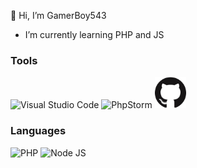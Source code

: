 👋 Hi, I’m GamerBoy543
 - I’m currently learning PHP and JS

 ### Tools
 <img alt="Visual Studio Code" src="https://upload.wikimedia.org/wikipedia/commons/9/9a/Visual_Studio_Code_1.35_icon.svg" width="50" height="50"></img>
 <img alt="PhpStorm" src="https://upload.wikimedia.org/wikipedia/commons/d/d2/PhpStorm_Icon.png" width="50" height="50"></img>
 <img alt="GitHub" src="https://raw.githubusercontent.com/github/explore/78df643247d429f6cc873026c0622819ad797942/topics/github/github.png" width="50" height="50"></img>
 <!-- <img alt="" src="" width="50" height="50"></img> -->
 
 ### Languages
 <img alt="PHP" src="https://www.php.net/images/logos/new-php-logo.svg" width="50" height="50"></img>
 <img alt="Node JS" src="https://cdn.iconscout.com/icon/free/png-512/node-js-1174925.png" width="50" height="50"></img>
 <!-- <img alt="" src="" width="50" height="50"></img> -->
